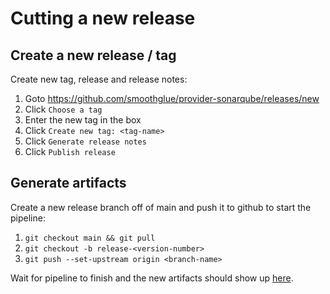# Cutting a new release

## Create a new release / tag

Create new tag, release and release notes:

1. Goto https://github.com/smoothglue/provider-sonarqube/releases/new
1. Click `Choose a tag`
1. Enter the new tag in the box
1. Click `Create new tag: <tag-name>`
1. Click `Generate release notes`
1. Click `Publish release`

## Generate artifacts

Create a new release branch off of main and push it to github to start the pipeline:

1. `git checkout main && git pull`
1. `git checkout -b release-<version-number>`
1. `git push --set-upstream origin <branch-name>`

Wait for pipeline to finish and the new artifacts should show up [here](https://github.com/smoothglue/provider-sonarqube/pkgs/container/provider-sonarqube).

